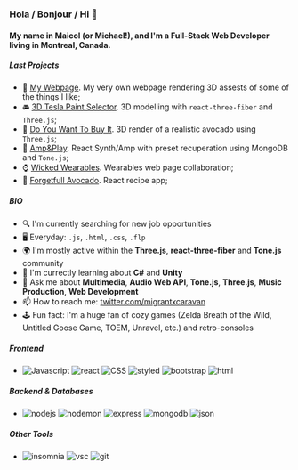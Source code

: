 ### Hola / Bonjour / Hi 👋

#### My name in Maicol (or Michael!), and  I'm a Full-Stack Web Developer living in Montreal, Canada.



##### Last Projects

- 🦊 [My Webpage](https://github.com/MigrantCaravan/3D-personal-website). My very own webpage rendering 3D assests of some of the things I like;
- 🚘 [3D Tesla Paint Selector](https://github.com/MigrantCaravan/Tesla-CyberTruck-Model3-Paint-Selector). 3D modelling with `react-three-fiber` and `Three.js`;
- 🥑 [Do You Want To Buy It](https://github.com/MigrantCaravan/Do-you-want-to-buy-this-avocado). 3D render of a realistic avocado using `Three.js`;
- 🎺 [Amp&Play](https://github.com/MigrantCaravan/AmpAndPlay). React Synth/Amp with preset recuperation using MongoDB and `Tone.js`;
- ⌚ [Wicked Wearables](https://github.com/MigrantCaravan/Wicked-Wearables). Wearables web page collaboration;
- 🥑 [Forgetfull Avocado](https://github.com/MigrantCaravan/Forgetful-Avocado). React recipe app;




##### BIO

- 🔍 I'm currently searching for new job opportunities
- 🖥️ Everyday: `.js`, `.html`, `.css`, `.flp`
- 🌍 I'm mostly active within the **Three.js**, **react-three-fiber** and **Tone.js** community
- 🌱 I'm currectly learning about **C#** and **Unity**
- 💬 Ask me about **Multimedia**, **Audio Web API**, **Tone.js**, **Three.js**, **Music Production**, **Web Development**
- 📫 How to reach me: [twitter.com/migrantxcaravan](https://twitter.com/migrantxcaravan)
- 🕹️ Fun fact: I'm a huge fan of cozy games (Zelda Breath of the Wild, Untitled Goose Game, TOEM, Unravel, etc.) and retro-consoles


##### Frontend 

- <img src="https://img.shields.io/badge/JavaScript-323330?style=for-the-badge&logo=javascript&logoColor=F7DF1E" alt="Javascript" /> <img src="https://img.shields.io/badge/React-323330?style=for-the-badge&logo=React&logoColor=61DAFB" alt="react" /> <img src="https://img.shields.io/badge/CSS3-323330?style=for-the-badge&logo=CSS3&logoColor=1572B6" alt="CSS" /> <img src="https://img.shields.io/badge/styled--components-323330?style=for-the-badge&logo=styled-components&logoColor=DB7093" alt="styled" /> <img src="https://img.shields.io/badge/bootstrap-323330?style=for-the-badge&logo=bootstrap&logoColor=7952B3" alt="bootstrap" /> <img src="https://img.shields.io/badge/HTML5-323330?style=for-the-badge&logo=HTML5&logoColor=E34F26" alt="html" />


##### Backend & Databases


- <img src="https://img.shields.io/badge/Node.js-323330?style=for-the-badge&logo=nodedotjs&logoColor=339933" alt="nodejs" /> <img src="https://img.shields.io/badge/Nodemon-323330?style=for-the-badge&logo=Nodemon&logoColor=76D04B" alt="nodemon" /> <img src="https://img.shields.io/badge/Express.js-323330?style=for-the-badge&logo=express&logoColor=white" alt="express" /> <img src="https://img.shields.io/badge/MongoDB-323330?style=for-the-badge&logo=mongodb&logoColor=47A248" alt="mongodb" /> <img src="https://img.shields.io/badge/json-323330?style=for-the-badge&logo=json&logoColor=white" alt="json" />


##### Other Tools

- <img src="https://img.shields.io/badge/Insomnia-323330?style=for-the-badge&logo=Insomnia&logoColor=5849BE" alt="insomnia" /> <img src="https://img.shields.io/badge/visual--studio--code-323330?style=for-the-badge&logo=VisualStudioCode&logoColor=007ACC" alt="vsc" /> <img src="https://img.shields.io/badge/Git-323330?style=for-the-badge&logo=git&logoColor=F05032" alt="git" /> 


